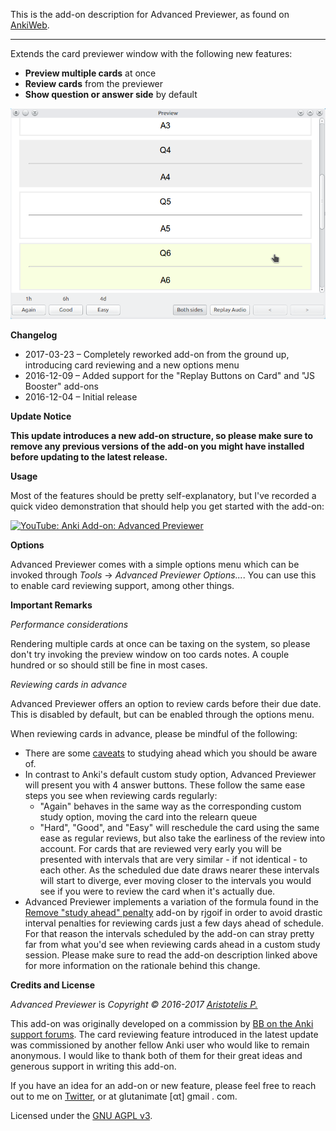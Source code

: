 This is the add-on description for Advanced Previewer, as found on [AnkiWeb](https://ankiweb.net/shared/info/544521385).

-------------

Extends the card previewer window with the following new features:

- **Preview multiple cards** at once
- **Review cards** from the previewer
- **Show question or answer side** by default

![showcasing the add-on](https://github.com/Glutanimate/advanced-previewer/blob/master/screenshots/combined.png?raw=true)

**Changelog**

- 2017-03-23 – Completely reworked add-on from the ground up, introducing card reviewing and a new options menu
- 2016-12-09 – Added support for the "Replay Buttons on Card" and "JS Booster" add-ons
- 2016-12-04 – Initial release

**Update Notice**

**This update introduces a new add-on structure, so please make sure to remove any previous versions of the add-on you might have installed before updating to the latest release.**

**Usage**

Most of the features should be pretty self-explanatory, but I've recorded a quick video demonstration that should help you get started with the add-on:

[![YouTube: Anki Add-on: Advanced Previewer](https://i.ytimg.com/vi/?/mqdefault.jpg)](https://youtu.be/?)

**Options**

Advanced Previewer comes with a simple options menu which can be invoked through *Tools* → *Advanced Previewer Options...*. You can use this to enable card reviewing support, among other things.

**Important Remarks**

*Performance considerations*

Rendering multiple cards at once can be taxing on the system, so please don't try invoking the preview window on too cards notes. A couple hundred or so should still be fine in most cases.

*Reviewing cards in advance*

Advanced Previewer offers an option to review cards before their due date. This is disabled by default, but can be enabled through the options menu.

When reviewing cards in advance, please be mindful of the following:

- There are some [caveats](https://apps.ankiweb.net/docs/manual.html#reviewingahead) to studying ahead which you should be aware of.
- In contrast to Anki's default custom study option, Advanced Previewer will present you with 4 answer buttons. These follow the same ease steps you see when reviewing cards regularly:
    + "Again" behaves in the same way as the corresponding custom study option, moving the card into the relearn queue
    + "Hard", "Good", and "Easy" will reschedule the card using the same ease as regular reviews, but also take the earliness of the review into account. For cards that are reviewed very early you will be presented with intervals that are very similar - if not identical - to each other. As the scheduled due date draws nearer these intervals will start to diverge, ever moving closer to the intervals you would see if you were to review the card when it's actually due.
- Advanced Previewer implements a variation of the formula found in the [Remove "study ahead" penalty](https://ankiweb.net/shared/info/1607819937) add-on by rjgoif in order to avoid drastic interval penalties for reviewing cards just a few days ahead of schedule. For that reason the intervals scheduled by the add-on can stray pretty far from what you'd see when reviewing cards ahead in a custom study session. Please make sure to read the add-on description linked above for more information on the rationale behind this change.

**Credits and License**

*Advanced Previewer* is *Copyright © 2016-2017 [Aristotelis P.](https://github.com/Glutanimate)*

This add-on was originally developed on a commission by [BB on the Anki support forums](https://anki.tenderapp.com/discussions/add-ons/8504-100-for-add-on-developer). The card reviewing feature introduced in the latest update was commissioned by another fellow Anki user who would like to remain anonymous. I would like to thank both of them for their great ideas and generous support in writing this add-on.

If you have an idea for an add-on or new feature, please feel free to reach out to me on [Twitter](https://twitter.com/glutanimate), or at glutanimate [αt] gmail . com.

Licensed under the [GNU AGPL v3](https://www.gnu.org/licenses/agpl.html).